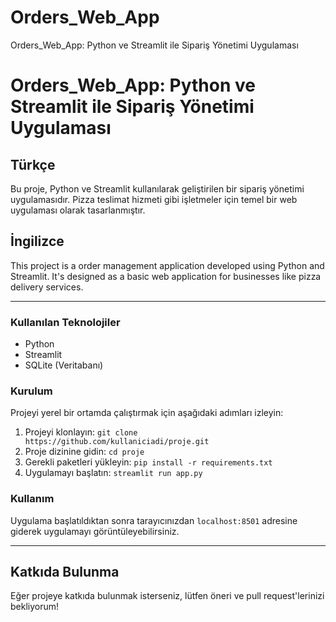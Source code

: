# Orders_Web_App
Orders_Web_App: Python ve Streamlit ile Sipariş Yönetimi Uygulaması

# Orders_Web_App: Python ve Streamlit ile Sipariş Yönetimi Uygulaması

## Türkçe

Bu proje, Python ve Streamlit kullanılarak geliştirilen bir sipariş yönetimi uygulamasıdır. Pizza teslimat hizmeti gibi işletmeler için temel bir web uygulaması olarak tasarlanmıştır.

## İngilizce

This project is a order management application developed using Python and Streamlit. It's designed as a basic web application for businesses like pizza delivery services.

---

### Kullanılan Teknolojiler

- Python
- Streamlit
- SQLite (Veritabanı)

### Kurulum

Projeyi yerel bir ortamda çalıştırmak için aşağıdaki adımları izleyin:

1. Projeyi klonlayın: `git clone https://github.com/kullaniciadi/proje.git`
2. Proje dizinine gidin: `cd proje`
3. Gerekli paketleri yükleyin: `pip install -r requirements.txt`
4. Uygulamayı başlatın: `streamlit run app.py`

### Kullanım

Uygulama başlatıldıktan sonra tarayıcınızdan `localhost:8501` adresine giderek uygulamayı görüntüleyebilirsiniz.

---

## Katkıda Bulunma

Eğer projeye katkıda bulunmak isterseniz, lütfen öneri ve pull request'lerinizi bekliyorum!



